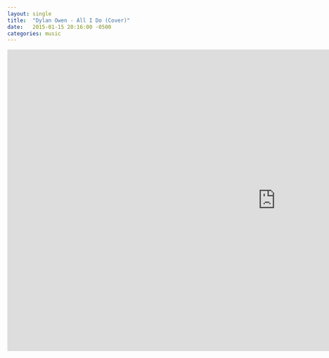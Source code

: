 ```yaml
---
layout: single
title:  "Dylan Owen - All I Do (Cover)"
date:   2015-01-15 20:16:00 -0500
categories: music
---
```



<iframe width="1220" height="686" src="https://www.youtube.com/embed/sWTbCrOsKDI" frameborder="0" allow="accelerometer; autoplay; encrypted-media; gyroscope; picture-in-picture" allowfullscreen></iframe>
